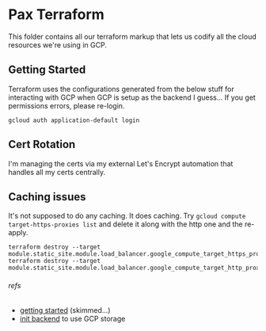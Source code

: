 # Pax Terraform

This folder contains all our terraform markup that lets us codify all the cloud resources we're using in GCP.

## Getting Started

Terraform uses the configurations generated from the below stuff for interacting with GCP when GCP is setup as the backend I guess...  If you get permissions errors, please re-login.

```
gcloud auth application-default login
```

## Cert Rotation

I'm managing the certs via my external Let's Encrypt automation that handles all my certs centrally.

## Caching issues

It's not supposed to do any caching.  It does caching.  Try `gcloud compute target-https-proxies list` and delete it along with the http one and the re-apply.

```
terraform destroy --target module.static_site.module.load_balancer.google_compute_target_https_proxy.default[0]
terraform destroy --target module.static_site.module.load_balancer.google_compute_target_http_proxy.http[0]
```

###### refs
- [getting started](https://registry.terraform.io/providers/hashicorp/google/latest/docs/guides/getting_started#using-terraform-cloud-as-the-backend) (skimmed...)
- [init backend](https://cloud.google.com/docs/terraform/resource-management/store-state) to use GCP storage
